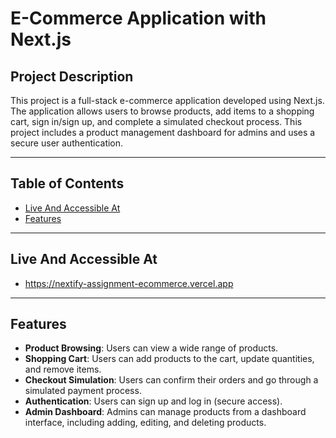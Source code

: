 # E-Commerce Application with Next.js

## Project Description

This project is a full-stack e-commerce application developed using Next.js. The application allows users to browse products, add items to a shopping cart, sign in/sign up, and complete a simulated checkout process. This project includes a product management dashboard for admins and uses a secure user authentication.

---

## Table of Contents
- [Live And Accessible At](#live-and-accessible-at)
- [Features](#features)

---

## Live And Accessible At

- https://nextify-assignment-ecommerce.vercel.app

---  

## Features

- **Product Browsing**: Users can view a wide range of products.
- **Shopping Cart**: Users can add products to the cart, update quantities, and remove items.
- **Checkout Simulation**: Users can confirm their orders and go through a simulated payment process.
- **Authentication**: Users can sign up and log in (secure access).
- **Admin Dashboard**: Admins can manage products from a dashboard interface, including adding, editing, and deleting products.
